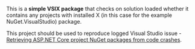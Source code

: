 This is a **simple VSIX package** that checks on solution loaded whether it contains any projects with installed X (in this case for the example 
NuGet.VisualStudio) package.

This project should be used to reproduce logged Visual Studio issue - [Retrieving ASP.NET Core project NuGet packages from code 
crashes](https://developercommunity.visualstudio.com/content/problem/211606/retrieving-aspnet-core-project-nuget-packages-from.html).


